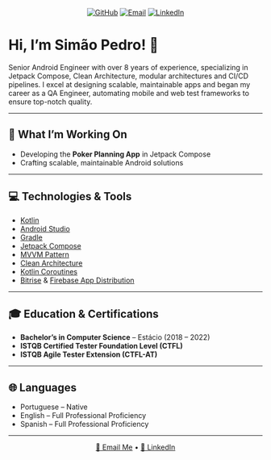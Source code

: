 <p align="center">
  <a href="https://github.com/simaopgt"><img src="https://img.shields.io/badge/GitHub-100000?style=for-the-badge&logo=github&logoColor=white" alt="GitHub"></a>
  <a href="mailto:simaopgt@gmail.com"><img src="https://img.shields.io/badge/Email-D14836?style=for-the-badge&logo=gmail&logoColor=white" alt="Email"></a>
  <a href="https://www.linkedin.com/in/sim%C3%A3o-pedro-58ba41125/"><img src="https://img.shields.io/badge/LinkedIn-0A66C2?style=for-the-badge&logo=linkedin&logoColor=white" alt="LinkedIn"></a>
</p>

# Hi, I’m Simão Pedro! 👋

Senior Android Engineer with over 8 years of experience, specializing in Jetpack Compose, Clean Architecture, modular architectures and CI/CD pipelines. I excel at designing scalable, maintainable apps and began my career as a QA Engineer, automating mobile and web test frameworks to ensure top-notch quality.

---

## 🚀 What I’m Working On
- Developing the **Poker Planning App** in Jetpack Compose  
- Crafting scalable, maintainable Android solutions  

---

## 💻 Technologies & Tools
- [Kotlin](https://kotlinlang.org)  
- [Android Studio](https://developer.android.com/studio)  
- [Gradle](https://gradle.org)  
- [Jetpack Compose](https://developer.android.com/jetpack/compose)  
- [MVVM Pattern](https://developer.android.com/jetpack/guide)  
- [Clean Architecture](https://developer.android.com/topic/architecture?hl=pt-br)  
- [Kotlin Coroutines](https://kotlinlang.org/docs/coroutines-overview.html)  
- [Bitrise](https://www.bitrise.io) & [Firebase App Distribution](https://firebase.google.com/products/app-distribution)

---

## 🎓 Education & Certifications
- **Bachelor’s in Computer Science** – Estácio (2018 – 2022)  
- **ISTQB Certified Tester Foundation Level (CTFL)**  
- **ISTQB Agile Tester Extension (CTFL-AT)**

---

## 🌐 Languages
- Portuguese – Native  
- English – Full Professional Proficiency  
- Spanish – Full Professional Proficiency 

---

<p align="center">
  <a href="mailto:simaopgt@gmail.com">📧 Email Me</a> •
  <a href="https://www.linkedin.com/in/sim%C3%A3o-pedro-58ba41125/">🔗 LinkedIn</a>
</p>
